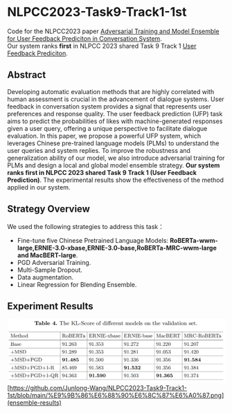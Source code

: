 # NLPCC2023-Task9-Track1-1st
Code for the NLPCC2023 paper [Adversarial Training and Model Ensemble for User Feedback Prediciton in Conversation System](https://link.springer.com/chapter/10.1007/978-3-031-44699-3_33).  
Our system ranks **first** in NLPCC 2023 shared Task 9 Track 1 [User Feedback Prediciton](https://github.com/XiaoMi/nlpcc-2023-shared-task-9).
## Abstract
Developing automatic evaluation methods that are highly correlated with human assessment is crucial in the advancement of dialogue systems. User feedback in conversation system provides a signal that represents user preferences and response quality. The user feedback prediction (UFP) task aims to predict the probabilities of likes with machine-generated responses given a user query, offering a unique perspective to facilitate dialogue evaluation. In this paper, we propose a powerful UFP system, which leverages Chinese pre-trained language models (PLMs) to understand the user queries and system replies. To improve the robustness and generalization ability of our model, we also introduce adversarial training for PLMs and design a local and global model ensemble strategy. **Our system ranks first in NLPCC 2023 shared Task 9 Track 1 (User Feedback Prediction)**. The experimental results show the effectiveness of the method applied in our system.
## Strategy Overview
We used the following strategies to address this task：
* Fine-tune five Chinese Pretrained Language Models: **RoBERTa-wwm-large,ERNIE-3.0-xbase,ERNIE-3.0-base,RoBERTa-MRC-wwm-large and MacBERT-large**.
* PGD Adversarial Training.
* Multi-Sample Dropout.
* Data augmentation.
* Linear Regression for Blending Ensemble.
## Experiment Results
![strategy-results](https://github.com/Junlong-Wang/NLPCC2023-Task9-Track1-1st/blob/main/%E7%AD%96%E7%95%A5%E6%8C%87%E6%A0%87.png)
[https://github.com/Junlong-Wang/NLPCC2023-Task9-Track1-1st/blob/main/%E9%9B%86%E6%88%90%E6%8C%87%E6%A0%87.png](ensemble-results)
